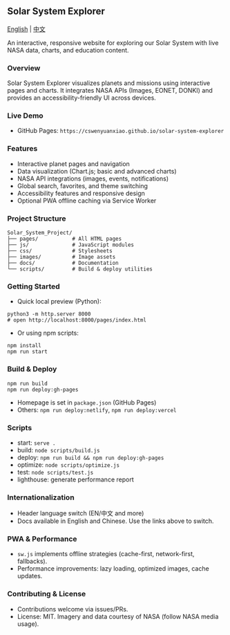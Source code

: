 ## Solar System Explorer

[English](README.md) | [中文](README.zh.md)

An interactive, responsive website for exploring our Solar System with live NASA data, charts, and education content.

### Overview
Solar System Explorer visualizes planets and missions using interactive pages and charts. It integrates NASA APIs (Images, EONET, DONKI) and provides an accessibility-friendly UI across devices.

### Live Demo
- GitHub Pages: `https://cswenyuanxiao.github.io/solar-system-explorer`

### Features
- Interactive planet pages and navigation
- Data visualization (Chart.js; basic and advanced charts)
- NASA API integrations (images, events, notifications)
- Global search, favorites, and theme switching
- Accessibility features and responsive design
- Optional PWA offline caching via Service Worker

### Project Structure
```
Solar_System_Project/
├── pages/           # All HTML pages
├── js/              # JavaScript modules
├── css/             # Stylesheets
├── images/          # Image assets
├── docs/            # Documentation
└── scripts/         # Build & deploy utilities
```

### Getting Started
- Quick local preview (Python):
```
python3 -m http.server 8000
# open http://localhost:8000/pages/index.html
```
- Or using npm scripts:
```
npm install
npm run start
```

### Build & Deploy
```
npm run build
npm run deploy:gh-pages
```
- Homepage is set in `package.json` (GitHub Pages)
- Others: `npm run deploy:netlify`, `npm run deploy:vercel`

### Scripts
- start: `serve .`
- build: `node scripts/build.js`
- deploy: `npm run build && npm run deploy:gh-pages`
- optimize: `node scripts/optimize.js`
- test: `node scripts/test.js`
- lighthouse: generate performance report

### Internationalization
- Header language switch (EN/中文 and more)
- Docs available in English and Chinese. Use the links above to switch.

### PWA & Performance
- `sw.js` implements offline strategies (cache-first, network-first, fallbacks).
- Performance improvements: lazy loading, optimized images, cache updates.

### Contributing & License
- Contributions welcome via issues/PRs.
- License: MIT. Imagery and data courtesy of NASA (follow NASA media usage).